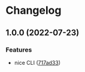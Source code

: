 # Changelog

## 1.0.0 (2022-07-23)


### Features

* nice CLI ([717ad33](https://github.com/boneskull/midnight-smoker/commit/717ad33ffd481f78d6d112e02d7c79d5993676c7))
